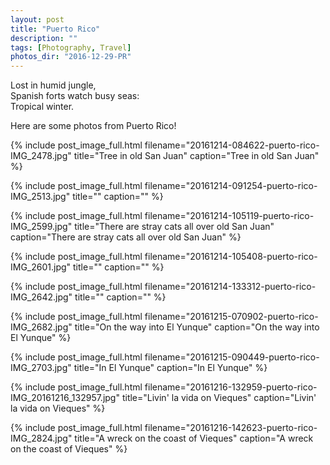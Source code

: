 ```yaml
---
layout: post
title: "Puerto Rico"
description: ""
tags: [Photography, Travel]
photos_dir: "2016-12-29-PR"
---
```


Lost in humid jungle,<br/>
Spanish forts watch busy seas:<br/>
Tropical winter.

Here are some photos from Puerto Rico!


{% include post_image_full.html
   filename="20161214-084622-puerto-rico-IMG_2478.jpg"
   title="Tree in old San Juan"
   caption="Tree in old San Juan" %}

<!--more-->

{% include post_image_full.html
   filename="20161214-091254-puerto-rico-IMG_2513.jpg"
   title=""
   caption="" %}

{% include post_image_full.html
   filename="20161214-105119-puerto-rico-IMG_2599.jpg"
   title="There are stray cats all over old San Juan"
   caption="There are stray cats all over old San Juan" %}

{% include post_image_full.html
   filename="20161214-105408-puerto-rico-IMG_2601.jpg"
   title=""
   caption="" %}

{% include post_image_full.html
   filename="20161214-133312-puerto-rico-IMG_2642.jpg"
   title=""
   caption="" %}

{% include post_image_full.html
   filename="20161215-070902-puerto-rico-IMG_2682.jpg"
   title="On the way into El Yunque"
   caption="On the way into El Yunque" %}

{% include post_image_full.html
   filename="20161215-090449-puerto-rico-IMG_2703.jpg"
   title="In El Yunque"
   caption="In El Yunque" %}

{% include post_image_full.html
   filename="20161216-132959-puerto-rico-IMG_20161216_132957.jpg"
   title="Livin' la vida on Vieques"
   caption="Livin' la vida on Vieques" %}

{% include post_image_full.html
   filename="20161216-142623-puerto-rico-IMG_2824.jpg"
   title="A wreck on the coast of Vieques"
   caption="A wreck on the coast of Vieques" %}

